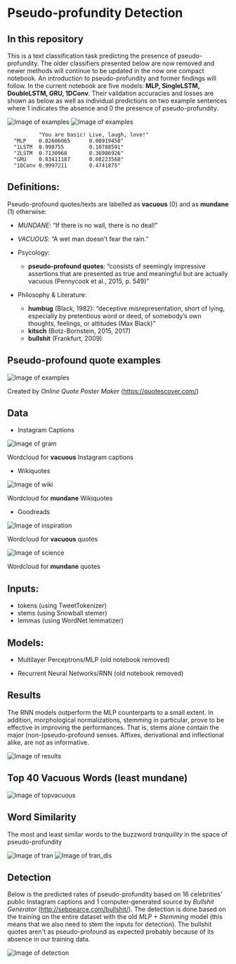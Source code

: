# Pseudo-profundity Detection

## In this repository

This is a text classification task predicting the presence of pseudo-profundity. The older classifiers presented below are now removed and newer methods will continue to be updated in the now one compact notebook. An introduction to pseudo-profundity and former findings will follow. In the current notebook are five models: **MLP, SingleLSTM, DoubleLSTM, GRU, 1DConv**. Their validation accuracies and losses are shown as below as well as individual predictions on two example sentences where 1 indicates the absence and 0 the presence of pseudo-profundity.

![Image of examples](https://raw.githubusercontent.com/jerrychihchun/pseudo-profunidity/master/figures/accuracy.png)
![Image of examples](https://raw.githubusercontent.com/jerrychihchun/pseudo-profunidity/master/figures/loss.png)

              "You are basic! Live, laugh, love!"
      "MLP    0.82606065      0.00919458"
      "1LSTM  0.998755        0.10788591"
      "2LSTM  0.7130968       0.36986926"
      "GRU    0.83411187      0.08223568"
      "1DConv 0.9997211       0.4741875"
      
      
## Definitions:
Pseudo-profound quotes/texts are labelled as **vacuous** (0) and as **mundane** (1) otherwise:

  - *MUNDANE*: “If there is no wall, there is no deal!”
  - *VACUOUS*: “A wet man doesn’t fear the rain.”

- Psycology:  
  - **pseudo-profound quotes**:
  “consists of seemingly impressive assertions that are presented as true and meaningful but
  are actually vacuous (Pennycook et al., 2015, p. 549)”
- Philosophy & Literature:
  - **humbug** (Black, 1982):
  “deceptive misrepresentation, short of lying, especially by pretentious
  word or deed, of somebody’s own thoughts, feelings, or attitudes (Max Black)”
  - **kitsch** (Botz-Bornstein, 2015, 2017)
  - **bullshit** (Frankfurt, 2009)
  
## Pseudo-profound quote examples

![Image of examples](https://raw.githubusercontent.com/jerrychihchun/pseudo-profunidity/master/figures/quotes.png)

Created by *Online Quote Poster Maker* (https://quotescover.com/) 
  
## Data
- Instagram Captions

![Image of gram](https://raw.githubusercontent.com/jerrychihchun/pseudo-profunidity/master/figures/gram.png)

Wordcloud for **vacuous** Instagram captions

- Wikiquotes

![Image of wiki](https://raw.githubusercontent.com/jerrychihchun/pseudo-profunidity/master/figures/wiki.png)

Wordcloud for **mundane** Wikiquotes
- Goodreads

![Image of inspiration](https://raw.githubusercontent.com/jerrychihchun/pseudo-profunidity/master/figures/inspiration.png)

Wordcloud for **vacuous** quotes

![Image of science](https://raw.githubusercontent.com/jerrychihchun/pseudo-profunidity/master/figures/science.png)

Wordcloud for **mundane** quotes

## Inputs:

- tokens (using TweetTokenizer)
- stems (using Snowball stemer)
- lemmas (using WordNet lemmatizer)

## Models:

- Multilayer Perceptrons/MLP (old notebook removed)

- Recurrent Neural Networks/RNN (old notebook removed)

## Results

The RNN models outperform the MLP counterparts to a small extent. In addition, morphological normalizations, stemming in particular, prove to be effective in improving the performances. That is, stems alone contain the major (non-)pseudo-profound senses. Affixes, derivational and inflectional alike, are not as informative.

![Image of results](https://raw.githubusercontent.com/jerrychihchun/pseudo-profunidity/master/figures/result.png)

## Top 40 Vacuous Words (least mundane)

![Image of topvacuous](https://raw.githubusercontent.com/jerrychihchun/pseudo-profunidity/master/figures/topvacuous.png)

## Word Similarity

The most and least similar words to the buzzword *tranquility* in the space of pseudo-profundity

![Image of tran](https://raw.githubusercontent.com/jerrychihchun/pseudo-profunidity/master/figures/tranquility.png)
![Image of tran_dis](https://raw.githubusercontent.com/jerrychihchun/pseudo-profunidity/master/figures/tranquility_dis.png)

## Detection

Below is the predicted rates of pseudo-profundity based on 16 celebrities' public Instagram captions and 1 computer-generated source by *Bullshit Generator* (http://sebpearce.com/bullshit/). The detection is done based on the training on the entire dataset with the old *MLP + Stemming* model (this means that we also need to stem the inputs for detection). The bullshit quotes aren't as pseudo-profound as expected probably because of its absence in our training data.

![Image of detection](https://raw.githubusercontent.com/jerrychihchun/pseudo-profunidity/master/figures/detection.png)
